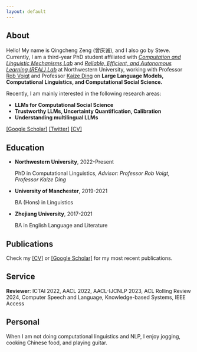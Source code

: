 ```yaml
---
layout: default
---
```



## About
Hello! My name is Qingcheng Zeng (曾庆诚), and I also go by Steve. Currently, I am a third-year PhD student affiliated with [*Computation and Linguistic Mechanisms Lab*](https://sites.northwestern.edu/lingmechlab/) and [*Reliable, Efficient, and Autonomous Learning (REAL) Lab*](https://kaize0409.github.io/Advising.html) at Northwestern University, working with Professor [Rob Voigt](https://faculty.wcas.northwestern.edu/robvoigt/) and Professor [Kaize Ding](https://kaize0409.github.io/) on **Large Language Models, Computational Linguistics, and Computational Social Science.**

Recently, I am mainly interested in the following research areas:
- **LLMs for Computational Social Science**
- **Trustworthy LLMs, Uncertainty Quantification, Calibration**
- **Understanding multilingual LLMs**

[[Google Scholar]](https://scholar.google.com/citations?user=i0K71KQAAAAJ&hl) [[Twitter]](https://twitter.com/SteveZeng7) [[CV]](/personal_homepage_assets/Qingcheng_CV_Sep2024.pdf)

## Education
  
- **Northwestern University**, 2022-Present
  
  PhD in Computational Linguistics, *Advisor: Professor Rob Voigt, Professor Kaize Ding*
  
- **University of Manchester**, 2019-2021
    
  BA (Hons) in Linguistics
  
- **Zhejiang University**, 2017-2021
    
  BA in English Language and Literature
  

## Publications
Check my [[CV]](/personal_homepage_assets/Qingcheng_CV_Sep2024.pdf) or [[Google Scholar]](https://scholar.google.com/citations?user=i0K71KQAAAAJ&hl) for my most recent publications.

## Service
**Reviewer**: ICTAI 2022, AACL 2022, AACL-IJCNLP 2023, ACL Rolling Review 2024, Computer Speech and Language, Knowledge-based Systems, IEEE Access
  
## Personal
When I am not doing computational linguistics and NLP, I enjoy jogging, cooking Chinese food, and playing guitar.
